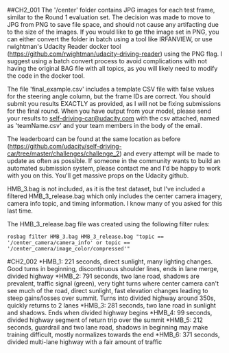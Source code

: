 ##CH2_001
The '/center' folder contains JPG images for each test frame, similar to the Round 1 evaluation set. The decision was made to move to JPG from PNG to save file space, and should not cause any artifacting due to the size of the images. If you would like to ge tthe image set in PNG, you can either convert the folder in batch using a tool like IRFANVIEW, or use rwightman's Udacity Reader docker tool (https://github.com/rwightman/udacity-driving-reader) using the PNG flag. I suggest using a batch convert process to avoid complications with not having the original BAG file with all topics, as you will likely need to modify the code in the docker tool. 

The file 'final_example.csv' includes a template CSV file with false values for the steering angle column, but the frame IDs are correct. You should submit you results EXACTLY as provided, as I will not be fixing submissions for the final round. When you have output from your model, please send your results to self-driving-car@udacity.com with the csv attached, named as 'teamName.csv' and your team members in the body of the email.

The leaderboard can be found at the same location as before (https://github.com/udacity/self-driving-car/tree/master/challenges/challenge_2) and every attempt will be made to update as often as possible. If someone in the community wants to build an automated submission system, please contact me and I'd be happy to work with you on this. You'll get massive props on the Udacity github.

HMB_3.bag is not included, as it is the test dataset, but I've included a filtered HMB_3_release.bag which only includes the center camera imagery, camera info topic, and timing information. I know many of you asked for this last time.

The HMB_3_release.bag file was created using the following filter rules: 

```
rosbag filter HMB_3.bag HMB_3_release.bag "topic == '/center_camera/camera_info' or topic == '/center_camera/image_color/compressed'"
```

#CH2_002
*HMB_1: 221 seconds, direct sunlight, many lighting changes. Good turns in beginning, discontinuous shoulder lines, ends in lane merge, divided highway
*HMB_2: 791 seconds, two lane road, shadows are prevalent, traffic signal (green), very tight turns where center camera can't see much of the road, direct sunlight, fast elevation changes leading to steep gains/losses over summit. Turns into divided highway around 350s, quickly returns to 2 lanes
*HMB_3: 281 seconds, two lane road in sunlight and shadows. Ends when divided highway begins
*HMB_4: 99 seconds, divided highway segment of return trip over the summit
*HMB_5: 212 seconds, guardrail and two lane road, shadows in beginning may make training difficult, mostly normalizes towards the end
*HMB_6: 371 seconds, divided multi-lane highway with a fair amount of traffic

